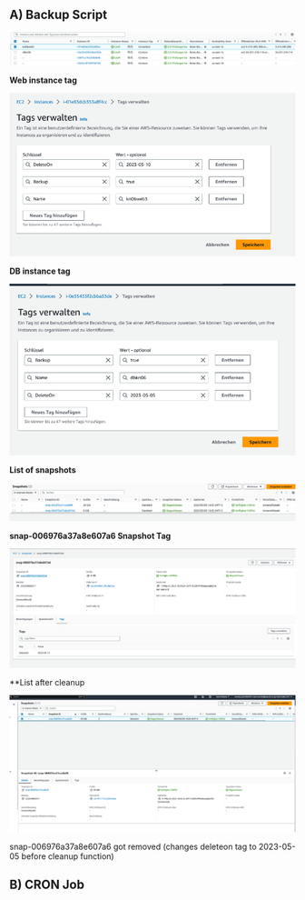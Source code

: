 
## A) Backup Script

![](../../../_assets/Pasted%20image%2020230505160308.png)

**Web instance tag**

![](../../../_assets/Pasted%20image%2020230505160459.png)

**DB instance tag**

![](../../../_assets/Pasted%20image%2020230505160402.png)

**List of snapshots**

![](../../../_assets/Pasted%20image%2020230505161052.png)

**snap-006976a37a8e607a6 Snapshot Tag**

![](../../../_assets/Pasted%20image%2020230505161254.png)

**List after cleanup

![](../../../_assets/Pasted%20image%2020230505162013.png)

snap-006976a37a8e607a6 got removed (changes deleteon tag to 2023-05-05 before cleanup function)

## B) CRON Job
